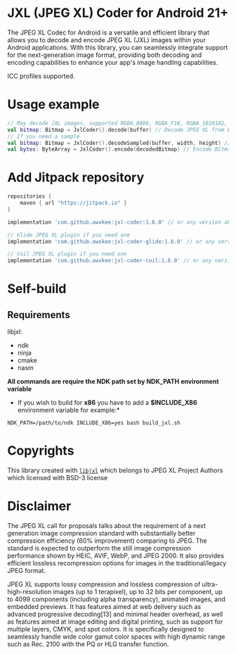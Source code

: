 # JXL (JPEG XL) Coder for Android 21+

The JPEG XL Codec for Android is a versatile and efficient library that allows you to decode and encode JPEG XL (JXL) images within your Android applications. With this library, you can seamlessly integrate support for the next-generation image format, providing both decoding and encoding capabilities to enhance your app's image handling capabilities.

ICC profiles supported.

# Usage example

```kotlin
// May decode JXL images, supported RGBA_8888, RGBA_F16, RGBA_1010102, RGB_565, HARDWARE
val bitmap: Bitmap = JxlCoder().decode(buffer) // Decode JPEG XL from ByteArray
// If you need a sample
val bitmap: Bitmap = JxlCoder().decodeSampled(buffer, width, height) // Decode JPEG XL from ByteArray with given size
val bytes: ByteArray = JxlCoder().encode(decodedBitmap) // Encode Bitmap to JPEG XL
```

# Add Jitpack repository

```groovy
repositories {
    maven { url "https://jitpack.io" }
}
```

```groovy
implementation 'com.github.awxkee:jxl-coder:1.6.0' // or any version above picker from release tags

// Glide JPEG XL plugin if you need one
implementation 'com.github.awxkee:jxl-coder-glide:1.6.0' // or any version above picker from release tags

// Coil JPEG XL plugin if you need one
implementation 'com.github.awxkee:jxl-coder-coil:1.6.0' // or any version above picker from release tags
```

# Self-build

## Requirements

libjxl:

- ndk
- ninja
- cmake
- nasm

**All commands are require the NDK path set by NDK_PATH environment variable**

* If you wish to build for **x86** you have to add a **$INCLUDE_X86** environment variable for
  example:*

```shell
NDK_PATH=/path/to/ndk INCLUDE_X86=yes bash build_jxl.sh
```

# Copyrights

This library created with [`libjxl`](https://github.com/libjxl/libjxl/tree/main) which belongs to JPEG XL Project
Authors which licensed with BSD-3 license

# Disclaimer

The JPEG XL call for proposals talks about the requirement of a next generation image compression standard with substantially better compression efficiency (60% improvement) comparing to JPEG. The standard is expected to outperform the still image compression performance shown by HEIC, AVIF, WebP, and JPEG 2000. It also provides efficient lossless recompression options for images in the traditional/legacy JPEG format.

JPEG XL supports lossy compression and lossless compression of ultra-high-resolution images (up to 1 terapixel), up to 32 bits per component, up to 4099 components (including alpha transparency), animated images, and embedded previews. It has features aimed at web delivery such as advanced progressive decoding[13] and minimal header overhead, as well as features aimed at image editing and digital printing, such as support for multiple layers, CMYK, and spot colors. It is specifically designed to seamlessly handle wide color gamut color spaces with high dynamic range such as Rec. 2100 with the PQ or HLG transfer function. 
